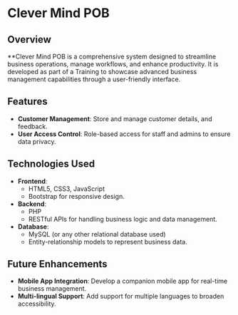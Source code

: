 # Clever Mind POB

## Overview

**Clever Mind POB is a comprehensive system designed to streamline business operations, manage workflows, and enhance productivity. It is developed as part of a Training to showcase advanced business management capabilities through a user-friendly interface.

## Features

- **Customer Management**: Store and manage customer details, and feedback.
- **User Access Control**: Role-based access for staff and admins to ensure data privacy.

## Technologies Used

- **Frontend**:
  - HTML5, CSS3, JavaScript
  - Bootstrap for responsive design.
- **Backend**:
  - PHP
  - RESTful APIs for handling business logic and data management.
- **Database**:
  - MySQL (or any other relational database used)
  - Entity-relationship models to represent business data.
    

## Future Enhancements

- **Mobile App Integration**: Develop a companion mobile app for real-time business management.
- **Multi-lingual Support**: Add support for multiple languages to broaden accessibility.
